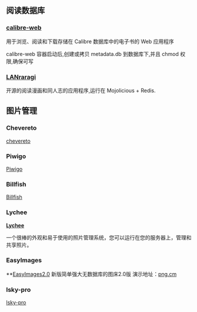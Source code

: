 

## 阅读数据库

### [calibre-web](https://github.com/janeczku/calibre-web)

用于浏览、阅读和下载存储在 Calibre 数据库中的电子书的 Web 应用程序

calibre-web 容器启动后,创建或拷贝 metadata.db 到数据库下,并且 chmod 权限,确保可写

### [LANraragi](https://github.com/Difegue/LANraragi)

开源的阅读漫画和同人志的应用程序,运行在 Mojolicious + Redis.


## 图片管理

### Chevereto

[chevereto](https://chevereto.com/)

### Piwigo

[Piwigo](https://piwigo.org/)

### Billfish

[Billfish](https://www.billfish.cn/)


### Lychee

**[Lychee](https://github.com/LycheeOrg/Lychee)**

一个很棒的外观和易于使用的照片管理系统，您可以运行在您的服务器上，管理和共享照片。


### EasyImages

**[EasyImages2.0](https://github.com/icret/EasyImages2.0) 新版简单强大无数据库的图床2.0版 演示地址：[png.cm](https://png.cm/ "https://png.cm")

###  lsky-pro

[lsky-pro](https://www.lsky.pro/)